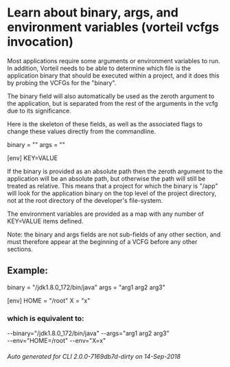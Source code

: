 # Learn about binary, args, and environment variables (vorteil vcfgs invocation)

Most applications require some arguments or environment variables to run. In
addition, Vorteil needs to be able to determine which file is the application
binary that should be executed within a project, and it does this by probing the
VCFGs for the "binary".

The binary field will also automatically be used as the zeroth argument to the
application, but is separated from the rest of the arguments in the vcfg due to
its significance.

Here is the skeleton of these fields, as well as the associated
flags to change these values directly from the commandline.

binary = ""
args = ""

[env]
KEY=VALUE

If the binary is provided as an absolute path then the zeroth argument to the
application will be an absolute path, but otherwise the path will still be
treated as relative. This means that a project for which the binary is "/app"
will look for the application binary on the top level of the project directory,
not at the root directory of the developer's file-system.

The environment variables are provided as a map with any number of KEY=VALUE
items defined.

Note: the binary and args fields are not sub-fields of any other section, and
must therefore appear at the beginning of a VCFG before any other
sections.

## Example:

binary = "/jdk1.8.0_172/bin/java"
args = "arg1 arg2 arg3"

[env]
HOME = "/root"
X = "x"

### which is equivalent to:

--binary="/jdk1.8.0_172/bin/java" --args="arg1 arg2 arg3" \
--env="HOME=/root" --env="X=x"


###### Auto generated for CLI 2.0.0-7169db7d-dirty on 14-Sep-2018
